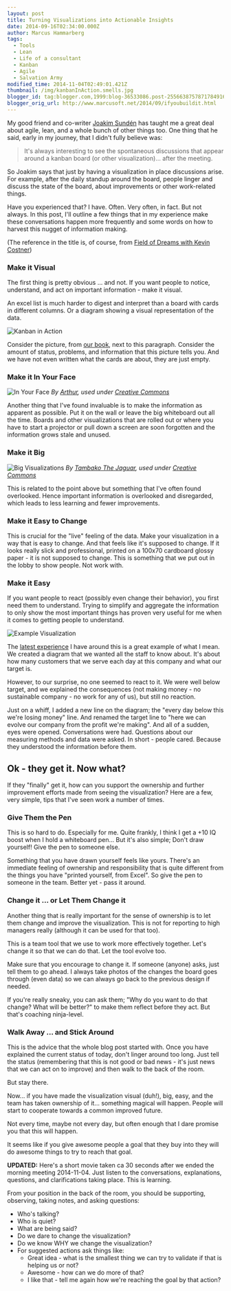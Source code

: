```yaml
---
layout: post
title: Turning Visualizations into Actionable Insights
date: 2014-09-16T02:34:00.000Z
author: Marcus Hammarberg
tags:
  - Tools
  - Lean
  - Life of a consultant
  - Kanban
  - Agile
  - Salvation Army
modified_time: 2014-11-04T02:49:01.421Z
thumbnail: /img/kanbanInAction.smells.jpg
blogger_id: tag:blogger.com,1999:blog-36533086.post-2556638757871784916
blogger_orig_url: http://www.marcusoft.net/2014/09/ifyoubuildit.html
---
```


My good friend and co-writer [Joakim Sundén](http://joakimsunden.com/) has taught me a great deal about agile, lean, and a whole bunch of other things too. One thing that he said, early in my journey, that I didn't fully believe was:

> It's always interesting to see the spontaneous discussions that appear around a kanban board (or other visualization)... after the meeting.

So Joakim says that just by having a visualization in place discussions arise. For example, after the daily standup around the board, people linger and discuss the state of the board, about improvements or other work-related things.

Have you experienced that? I have. Often. Very often, in fact. But not always. In this post, I'll outline a few things that in my experience make these conversations happen more frequently and some words on how to harvest this nugget of information making.

(The reference in the title is, of course, from [Field of Dreams with Kevin Costner](http://www.marcusoft.net/2014/09/simplerQuestion.html))

### Make it Visual

The first thing is pretty obvious ... and not. If you want people to notice, understand, and act on important information - make it visual.

An excel list is much harder to digest and interpret than a board with cards in different columns. Or a diagram showing a visual representation of the data.

![Kanban in Action](/img/kanbanInAction.smells.jpg)

Consider the picture, from [our book](http://www.amazon.com/Kanban-Action-Marcus-Hammarberg/dp/1617291056/), next to this paragraph. Consider the amount of status, problems, and information that this picture tells you. And we have not even written what the cards are about, they are just empty.

### Make it In Your Face

![In Your Face](/img/206413799_7c68420938_z.jpg)
*By [Arthur](https://www.flickr.com/photos/nycarthur), used under [Creative Commons](https://creativecommons.org/licenses/by-nc-sa/2.0/)*

Another thing that I've found invaluable is to make the information as apparent as possible. Put it on the wall or leave the big whiteboard out all the time. Boards and other visualizations that are rolled out or where you have to start a projector or pull down a screen are soon forgotten and the information grows stale and unused.

### Make it Big

![Big Visualizations](/img/5550789546_9dccc9f90e_z.jpg)
*By [Tambako The Jaguar](https://www.flickr.com/photos/tambako), used under [Creative Commons](https://creativecommons.org/licenses/by-nd/2.0/)*

This is related to the point above but something that I've often found overlooked. Hence important information is overlooked and disregarded, which leads to less learning and fewer improvements.

### Make it Easy to Change

This is crucial for the "live" feeling of the data. Make your visualization in a way that is easy to change. And that feels like it's supposed to change. If it looks really slick and professional, printed on a 100x70 cardboard glossy paper - it is not supposed to change. This is something that we put out in the lobby to show people. Not work with.

### Make it Easy

If you want people to react (possibly even change their behavior), you first need them to understand. Trying to simplify and aggregate the information to only show the most important things has proven very useful for me when it comes to getting people to understand.

![Example Visualization](/img/board.png)

The [latest experience](http://www.marcusoft.net/2014/09/simplerQuestion.html) I have around this is a great example of what I mean. We created a diagram that we wanted all the staff to know about. It's about how many customers that we serve each day at this company and what our target is.

However, to our surprise, no one seemed to react to it. We were well below target, and we explained the consequences (not making money - no sustainable company - no work for any of us), but still no reaction.

Just on a whiff, I added a new line on the diagram; the "every day below this we're losing money" line. And renamed the target line to "here we can evolve our company from the profit we're making". And all of a sudden, eyes were opened. Conversations were had. Questions about our measuring methods and data were asked. In short - people cared. Because they understood the information before them.

## Ok - they get it. Now what?

If they "finally" get it, how can you support the ownership and further improvement efforts made from seeing the visualization? Here are a few, very simple, tips that I've seen work a number of times.

### Give Them the Pen

This is so hard to do. Especially for me. Quite frankly, I think I get a +10 IQ boost when I hold a whiteboard pen... But it's also simple; Don't draw yourself! Give the pen to someone else.

Something that you have drawn yourself feels like yours. There's an immediate feeling of ownership and responsibility that is quite different from the things you have "printed yourself, from Excel". So give the pen to someone in the team. Better yet - pass it around.

### Change it ... or Let Them Change it

Another thing that is really important for the sense of ownership is to let them change and improve the visualization. This is not for reporting to high managers really (although it can be used for that too).

This is a team tool that we use to work more effectively together. Let's change it so that we can do that. Let the tool evolve too.

Make sure that you encourage to change it. If someone (anyone) asks, just tell them to go ahead. I always take photos of the changes the board goes through (even data) so we can always go back to the previous design if needed.

If you're really sneaky, you can ask them; "Why do you want to do that change? What will be better?" to make them reflect before they act. But that's coaching ninja-level.

### Walk Away ... and Stick Around

This is the advice that the whole blog post started with. Once you have explained the current status of today, don't linger around too long. Just tell the status (remembering that this is not good or bad news - it's just news that we can act on to improve) and then walk to the back of the room.

But stay there.

Now... if you have made the visualization visual (duh!), big, easy, and the team has taken ownership of it... something magical will happen. People will start to cooperate towards a common improved future.

Not every time, maybe not every day, but often enough that I dare promise you that this will happen.

It seems like if you give awesome people a goal that they buy into they will do awesome things to try to reach that goal.

**UPDATED:** Here's a short movie taken ca 30 seconds after we ended the morning meeting 2014-11-04. Just listen to the conversations, explanations, questions, and clarifications taking place. This is learning.

From your position in the back of the room, you should be supporting, observing, taking notes, and asking questions:

- Who's talking?
- Who is quiet?
- What are being said?
- Do we dare to change the visualization?
- Do we know WHY we change the visualization?
- For suggested actions ask things like:
  - Great idea - what is the smallest thing we can try to validate if that is helping us or not?
  - Awesome - how can we do more of that?
  - I like that - tell me again how we're reaching the goal by that action?

